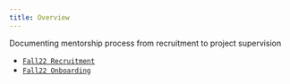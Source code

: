 ```yaml
---
title: Overview
---
```


Documenting mentorship process from recruitment to project supervision

- [`Fall22 Recruitment`](fall22_urop_recruitment.md)
- [`Fall22 Onboarding`](fall22_urop_onboarding.md)